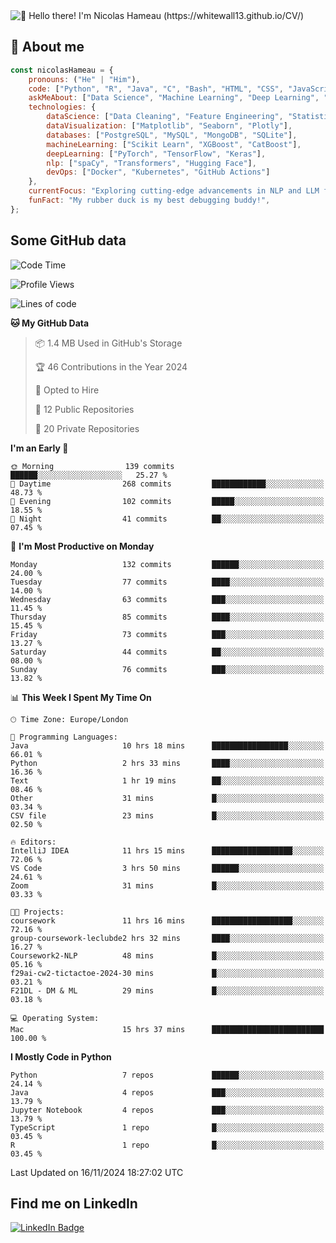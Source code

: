 <img src="assets/intro.gif" alt="👋 Hello there! I'm Nicolas Hameau (https://whitewall13.github.io/CV/)" title="👋 Hello there! I'm Nicolas Hameau"/>

<!---visitors number here--->

## :book: About me

```javascript
const nicolasHameau = {
    pronouns: ("He" | "Him"),
    code: ["Python", "R", "Java", "C", "Bash", "HTML", "CSS", "JavaScript", "PHP", "SQL"],
    askMeAbout: ["Data Science", "Machine Learning", "Deep Learning", "NLP", "LLM", "Computer Vision", "MLOps"],
    technologies: {
        dataScience: ["Data Cleaning", "Feature Engineering", "Statistical Analysis"],
        dataVisualization: ["Matplotlib", "Seaborn", "Plotly"],
        databases: ["PostgreSQL", "MySQL", "MongoDB", "SQLite"],
        machineLearning: ["Scikit Learn", "XGBoost", "CatBoost"],
        deepLearning: ["PyTorch", "TensorFlow", "Keras"],
        nlp: ["spaCy", "Transformers", "Hugging Face"],
        devOps: ["Docker", "Kubernetes", "GitHub Actions"]
    },
    currentFocus: "Exploring cutting-edge advancements in NLP and LLM fine-tuning",
    funFact: "My rubber duck is my best debugging buddy!",
};
```
## Some GitHub data

<!--START_SECTION:waka-->
![Code Time](http://img.shields.io/badge/Code%20Time-18%20hrs%2013%20mins-blue)

![Profile Views](http://img.shields.io/badge/Profile%20Views-0-blue)

![Lines of code](https://img.shields.io/badge/From%20Hello%20World%20I%27ve%20Written-5.8%20million%20lines%20of%20code-blue)

**🐱 My GitHub Data** 

> 📦 1.4 MB Used in GitHub's Storage 
 > 
> 🏆 46 Contributions in the Year 2024
 > 
> 💼 Opted to Hire
 > 
> 📜 12 Public Repositories 
 > 
> 🔑 20 Private Repositories 
 > 
**I'm an Early 🐤** 

```text
🌞 Morning                139 commits         ██████░░░░░░░░░░░░░░░░░░░   25.27 % 
🌆 Daytime                268 commits         ████████████░░░░░░░░░░░░░   48.73 % 
🌃 Evening                102 commits         █████░░░░░░░░░░░░░░░░░░░░   18.55 % 
🌙 Night                  41 commits          ██░░░░░░░░░░░░░░░░░░░░░░░   07.45 % 
```
📅 **I'm Most Productive on Monday** 

```text
Monday                   132 commits         ██████░░░░░░░░░░░░░░░░░░░   24.00 % 
Tuesday                  77 commits          ████░░░░░░░░░░░░░░░░░░░░░   14.00 % 
Wednesday                63 commits          ███░░░░░░░░░░░░░░░░░░░░░░   11.45 % 
Thursday                 85 commits          ████░░░░░░░░░░░░░░░░░░░░░   15.45 % 
Friday                   73 commits          ███░░░░░░░░░░░░░░░░░░░░░░   13.27 % 
Saturday                 44 commits          ██░░░░░░░░░░░░░░░░░░░░░░░   08.00 % 
Sunday                   76 commits          ███░░░░░░░░░░░░░░░░░░░░░░   13.82 % 
```


📊 **This Week I Spent My Time On** 

```text
🕑︎ Time Zone: Europe/London

💬 Programming Languages: 
Java                     10 hrs 18 mins      █████████████████░░░░░░░░   66.01 % 
Python                   2 hrs 33 mins       ████░░░░░░░░░░░░░░░░░░░░░   16.36 % 
Text                     1 hr 19 mins        ██░░░░░░░░░░░░░░░░░░░░░░░   08.46 % 
Other                    31 mins             █░░░░░░░░░░░░░░░░░░░░░░░░   03.34 % 
CSV file                 23 mins             █░░░░░░░░░░░░░░░░░░░░░░░░   02.50 % 

🔥 Editors: 
IntelliJ IDEA            11 hrs 15 mins      ██████████████████░░░░░░░   72.06 % 
VS Code                  3 hrs 50 mins       ██████░░░░░░░░░░░░░░░░░░░   24.61 % 
Zoom                     31 mins             █░░░░░░░░░░░░░░░░░░░░░░░░   03.33 % 

🐱‍💻 Projects: 
coursework               11 hrs 16 mins      ██████████████████░░░░░░░   72.16 % 
group-coursework-leclubde2 hrs 32 mins       ████░░░░░░░░░░░░░░░░░░░░░   16.27 % 
Coursework2-NLP          48 mins             █░░░░░░░░░░░░░░░░░░░░░░░░   05.16 % 
f29ai-cw2-tictactoe-2024-30 mins             █░░░░░░░░░░░░░░░░░░░░░░░░   03.21 % 
F21DL - DM & ML          29 mins             █░░░░░░░░░░░░░░░░░░░░░░░░   03.18 % 

💻 Operating System: 
Mac                      15 hrs 37 mins      █████████████████████████   100.00 % 
```

**I Mostly Code in Python** 

```text
Python                   7 repos             ██████░░░░░░░░░░░░░░░░░░░   24.14 % 
Java                     4 repos             ███░░░░░░░░░░░░░░░░░░░░░░   13.79 % 
Jupyter Notebook         4 repos             ███░░░░░░░░░░░░░░░░░░░░░░   13.79 % 
TypeScript               1 repo              █░░░░░░░░░░░░░░░░░░░░░░░░   03.45 % 
R                        1 repo              █░░░░░░░░░░░░░░░░░░░░░░░░   03.45 % 
```




 Last Updated on 16/11/2024 18:27:02 UTC
<!--END_SECTION:waka-->

## Find me on LinkedIn
<div id="badges">
  <a href="https://www.linkedin.com/in/nicolas-hameau-13242002/">
    <img src="https://img.shields.io/badge/LinkedIn-blue?style=for-the-badge&logo=linkedin&logoColor=white" alt="LinkedIn Badge"/>
  </a>
</div>



